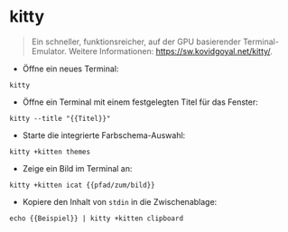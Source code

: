 # kitty

> Ein schneller, funktionsreicher, auf der GPU basierender Terminal-Emulator.
> Weitere Informationen: <https://sw.kovidgoyal.net/kitty/>.

- Öffne ein neues Terminal:

`kitty`

- Öffne ein Terminal mit einem festgelegten Titel für das Fenster:

`kitty --title "{{Titel}}"`

- Starte die integrierte Farbschema-Auswahl:

`kitty +kitten themes`

- Zeige ein Bild im Terminal an:

`kitty +kitten icat {{pfad/zum/bild}}`

- Kopiere den Inhalt von `stdin` in die Zwischenablage:

`echo {{Beispiel}} | kitty +kitten clipboard`
